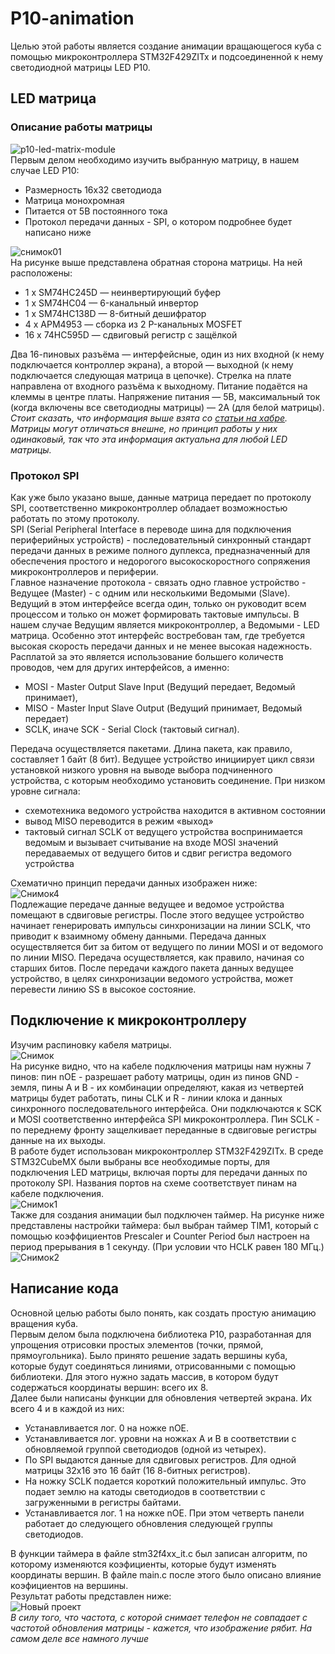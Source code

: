 # P10-animation
Целью этой работы является создание анимации вращающегося куба с помощью микроконтроллера STM32F429ZITx и подсоединенной к нему светодиодной матрицы LED P10. 
## LED матрица
### Описание работы матрицы  
![p10-led-matrix-module](https://github.com/LugenderGeist/P10-animation/assets/155521631/77afae54-c5bd-41d4-b9bd-e27f91a2f568)  
Первым делом необходимо изучить выбранную матрицу, в нашем случае LED P10:  
- Размерность 16х32 светодиода
- Матрица монохромная
- Питается от 5В постоянного тока
- Протокол передачи данных - SPI, о котором подробнее будет написано ниже  

![снимок01](https://github.com/LugenderGeist/P10-animation/assets/155521631/2655e0c6-e822-40b6-b940-67c5264a5b3f)  
На рисунке выше представлена обратная сторона матрицы. На ней расположены:
- 1 x SM74HC245D — неинвертирующий буфер
- 1 x SM74HC04 — 6-канальный инвертор
- 1 x SM74HC138D — 8-битный дешифратор
- 4 x APM4953 — сборка из 2 P-канальных MOSFET
- 16 x 74HC595D — сдвиговый регистр с защёлкой  

Два 16-пиновых разъёма — интерфейсные, один из них входной (к нему подключается контроллер экрана), а второй — выходной (к нему подключается следующая матрица в цепочке). Стрелка на плате направлена от входного разъёма к выходному.
Питание подаётся на клеммы в центре платы. Напряжение питания — 5В, максимальный ток (когда включены все светодиодны матрицы) — 2А (для белой матрицы).  
*Стоит сказать, что информация выше взята со [статьи на хабре](https://habr.com/ru/articles/372215/). Матрицы могут отличаться внешне, но принцип работы у них одинаковый, так что эта информация актуальна для любой LED матрицы.*
### Протокол SPI
Как уже было указано выше, данные матрица передает по протоколу SPI, соответственно микроконтроллер обладает возможностью работать по этому протоколу.  
SPI (Serial Peripheral Interface в переводе шина для подключения периферийных устройств) - последовательный синхронный стандарт передачи данных в режиме полного дуплекса, предназначенный для обеспечения простого и недорогого высокоскоростного сопряжения микроконтроллеров и периферии.  
Главное назначение протокола - связать одно главное устройство - Ведущее (Master) - с одним или несколькими Ведомыми (Slave). Ведущий в этом интерфейсе всегда один, только он руководит всем процессом и только он может формировать тактовые импульсы. В нашем случае Ведущим является микроконтроллер, а Ведомыми - LED матрица. Особенно этот интерфейс востребован там, где требуется высокая скорость передачи данных и не менее высокая надежность. Расплатой за это является использование большего количеств проводов, чем для других интерфейсов, а именно:
- MOSI - Master Output Slave Input (Ведущий передает, Ведомый принимает),
- MISO - Master Input Slave Output (Ведущий принимает, Ведомый передает)
- SCLK, иначе SCK - Serial Clock (тактовый сигнал).  

Передача осуществляется пакетами. Длина пакета, как правило, составляет 1 байт (8 бит). Ведущее устройство инициирует цикл связи установкой низкого уровня на выводе выбора подчиненного устройства, с которым необходимо установить соединение. При низком уровне сигнала:
- схемотехника ведомого устройства находится в активном состоянии
- вывод MISO переводится в режим «выход»
- тактовый сигнал SCLK от ведущего устройства воспринимается ведомым и вызывает считывание на входе MOSI значений передаваемых от ведущего битов и сдвиг регистра ведомого устройства  

Схематично принцип передачи данных изображен ниже:  
![Снимок4](https://github.com/LugenderGeist/P10-animation/assets/155521631/8a942177-5624-4514-8022-06be14d4903c)  
Подлежащие передаче данные ведущее и ведомое устройства помещают в сдвиговые регистры. После этого ведущее устройство начинает генерировать импульсы синхронизации на линии SCLK, что приводит к взаимному обмену данными. Передача данных осуществляется бит за битом от ведущего по линии MOSI и от ведомого по линии MISO. Передача осуществляется, как правило, начиная со старших битов. После передачи каждого пакета данных ведущее устройство, в целях синхронизации ведомого устройства, может перевести линию SS в высокое состояние.  

## Подключение к микроконтроллеру
Изучим распиновку кабеля матрицы.  
![Снимок](https://github.com/LugenderGeist/P10-animation/assets/155521631/3d142539-613a-451b-b602-192be63437b0)  
На рисунке видно, что на кабеле подключения матрицы нам нужны 7 пинов: пин nOE - разрешает работу матрицы, один из пинов GND - земля, пины A и B - их комбинации определяют, какая из четвертей матрицы будет работать, пины CLK и R - линии клока и данных синхронного последовательного интерфейса. Они подключаются к SCK и MOSI соответственно интерфейса SPI микроконтроллера. Пин SCLK - по переднему фронту защелкивает переданные в сдвиговые регистры данные на их выходы.  
В работе будет использован микроконтроллер STM32F429ZITx. В среде STM32CubeMX были выбраны все необходимые порты, для подключения LED матрицы, включая порты для передачи данных по протоколу SPI. Названия портов на схеме соответствует пинам на кабеле подключения.  
![Снимок1](https://github.com/LugenderGeist/P10-animation/assets/155521631/f36ed925-9b04-4e23-8a45-0a77de58fc87)  
Также для создания анимации был подключен таймер. На рисунке ниже представлены настройки таймера: был выбран таймер TIM1, который с помощью коэффициентов Prescaler и Counter Period был настроен на период прерывания в 1 секунду. (При условии что HCLK равен 180 МГц.)  
![Снимок2](https://github.com/LugenderGeist/P10-animation/assets/155521631/e6ca94a5-a4f2-4276-b456-76db7734b878)  
## Написание кода
Основной целью работы было понять, как создать простую анимацию вращения куба.  
Первым делом была подключена библиотека P10, разработанная для упрощения отрисовки простых элементов (точки, прямой, прямоугольника). Было принято решение задать вершины куба, которые будут соединяться линиями, отрисованными с помощью библиотеки. Для этого нужно задать массив, в котором будут содержаться координаты вершин: всего их 8.  
Далее были написаны функции для обновления четвертей экрана. Их всего 4 и в каждой из них:
- Устанавливается лог. 0 на ножке nOE.
- Устанавливается лог. уровни на ножках A и B в соответствии с обновляемой группой светодиодов (одной из четырех). 
- По SPI выдаются данные для сдвиговых регистров. Для одной матрицы 32x16 это 16 байт (16 8-битных регистров).
- На ножку SCLK подается короткий положительный импульс. Это подает землю на катоды светодиодов в соответствии с загруженными в регистры байтами.
- Устанавливается лог. 1 на ножке nOE. При этом четверть панели работает до следующего обновления следующей группы светодиодов.  

В функции таймера в файле stm32f4xx_it.c был записан алгоритм, по которому изменяются коэфициенты, которые будут изменять координаты вершин. В файле main.c после этого было описано влияние коэфициентов на вершины.  
Результат работы представлен ниже:  
![Новый проект](https://github.com/LugenderGeist/P10-animation/assets/155521631/c1a3d3e4-a46c-4f43-88af-0b1bb3b6fe40)  
*В силу того, что частота, с которой снимает телефон не совпадает с частотой обновления матрицы - кажется, что изображение рябит. На самом деле все намного лучше*
